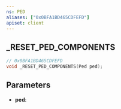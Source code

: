 ```yaml
---
ns: PED
aliases: ["0x0BFA1BD465CDFEFD"]
apiset: client
---
```

## _RESET_PED_COMPONENTS

```c
// 0x0BFA1BD465CDFEFD
void _RESET_PED_COMPONENTS(Ped ped);
```


## Parameters
* **ped**:



